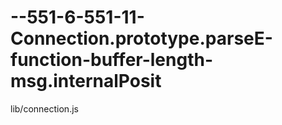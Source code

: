 # --551-6-551-11-Connection.prototype.parseE-function-buffer-length-msg.internalPosit
lib/connection.js

